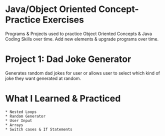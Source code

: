 # Java/Object Oriented Concept-Practice Exercises
Programs & Projects used to practice Object Oriented Concepts & Java Coding Skills over time. Add new elements & upgrade programs over time.

  # Project 1: Dad Joke Generator
  Generates random dad jokes for user or allows user to select which kind of joke they want generated at random.

   # What I Learned & Practiced      
    * Nested Loops    
    * Random Generator     
    * User Input       
    * Arrays    
    * Switch cases & If Statements       
           
  
  
  
 
   
   
  
 
